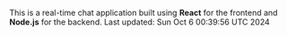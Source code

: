 This is a real-time chat application built using **React** for the frontend and **Node.js** for the backend.
Last updated: Sun Oct  6 00:39:56 UTC 2024
